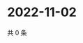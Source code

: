 # 2022-11-02

共 0 条

<!-- BEGIN WEIBO -->
<!-- 最后更新时间 Wed Nov 02 2022 21:41:07 GMT+0800 (China Standard Time) -->

<!-- END WEIBO -->
